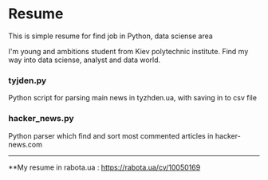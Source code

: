 # Resume
This is simple resume for find job in Python, data sciense area


I'm young and ambitions student from Kiev polytechnic institute. Find my way into data sciense, analyst and data world.

### tyjden.py
Python script for parsing main news in tyzhden.ua, with saving in to csv file

### hacker_news.py
Python parser which find and sort most commented articles in hacker-news.com



------------------------------------------------
**My resume in rabota.ua : https://rabota.ua/cv/10050169
